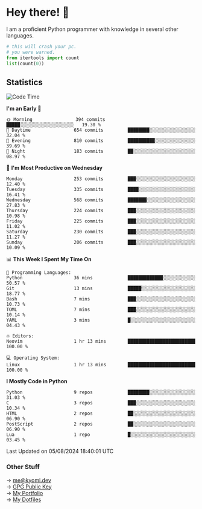 # Hey there! 👋

I am a proficient Python programmer with knowledge in several other languages.

```py
# this will crash your pc.
# you were warned.
from itertools import count
list(count(0))
```

## Statistics
<!--START_SECTION:waka-->
![Code Time](http://img.shields.io/badge/Code%20Time-1%2C520%20hrs%2021%20mins-blue)

**I'm an Early 🐤** 

```text
🌞 Morning                394 commits         █████░░░░░░░░░░░░░░░░░░░░   19.30 % 
🌆 Daytime                654 commits         ████████░░░░░░░░░░░░░░░░░   32.04 % 
🌃 Evening                810 commits         ██████████░░░░░░░░░░░░░░░   39.69 % 
🌙 Night                  183 commits         ██░░░░░░░░░░░░░░░░░░░░░░░   08.97 % 
```
📅 **I'm Most Productive on Wednesday** 

```text
Monday                   253 commits         ███░░░░░░░░░░░░░░░░░░░░░░   12.40 % 
Tuesday                  335 commits         ████░░░░░░░░░░░░░░░░░░░░░   16.41 % 
Wednesday                568 commits         ███████░░░░░░░░░░░░░░░░░░   27.83 % 
Thursday                 224 commits         ███░░░░░░░░░░░░░░░░░░░░░░   10.98 % 
Friday                   225 commits         ███░░░░░░░░░░░░░░░░░░░░░░   11.02 % 
Saturday                 230 commits         ███░░░░░░░░░░░░░░░░░░░░░░   11.27 % 
Sunday                   206 commits         ███░░░░░░░░░░░░░░░░░░░░░░   10.09 % 
```


📊 **This Week I Spent My Time On** 

```text
💬 Programming Languages: 
Python                   36 mins             █████████████░░░░░░░░░░░░   50.57 % 
Git                      13 mins             █████░░░░░░░░░░░░░░░░░░░░   18.77 % 
Bash                     7 mins              ███░░░░░░░░░░░░░░░░░░░░░░   10.73 % 
TOML                     7 mins              ███░░░░░░░░░░░░░░░░░░░░░░   10.14 % 
YAML                     3 mins              █░░░░░░░░░░░░░░░░░░░░░░░░   04.43 % 

🔥 Editors: 
Neovim                   1 hr 13 mins        █████████████████████████   100.00 % 

💻 Operating System: 
Linux                    1 hr 13 mins        █████████████████████████   100.00 % 
```

**I Mostly Code in Python** 

```text
Python                   9 repos             ████████░░░░░░░░░░░░░░░░░   31.03 % 
C                        3 repos             ███░░░░░░░░░░░░░░░░░░░░░░   10.34 % 
HTML                     2 repos             ██░░░░░░░░░░░░░░░░░░░░░░░   06.90 % 
PostScript               2 repos             ██░░░░░░░░░░░░░░░░░░░░░░░   06.90 % 
Lua                      1 repo              █░░░░░░░░░░░░░░░░░░░░░░░░   03.45 % 
```




 Last Updated on 05/08/2024 18:40:01 UTC
<!--END_SECTION:waka-->

### Other Stuff

→ [me@kyomi.dev](mailto:me@kyomi.dev)\
→ [GPG Public Key](https://github.com/bitterteriyaki.gpg)\
→ [My Portfolio](https://kyomi.dev)\
→ [My Dotfiles](https://github.com/bitterteriyaki/dotfiles)
